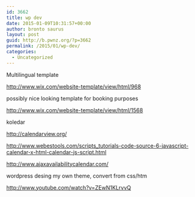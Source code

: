 ```yaml
---
id: 3662
title: wp dev
date: 2015-01-09T10:31:57+00:00
author: bronto saurus
layout: post
guid: http://b.pwnz.org/?p=3662
permalink: /2015/01/wp-dev/
categories:
  - Uncategorized
---
```

Multilingual template
  
<http://www.wix.com/website-template/view/html/968>

possibly nice looking template for booking purposes
  
<http://www.wix.com/website-template/view/html/1568>

koledar
  
<http://calendarview.org/>
  
http://www.webestools.com/scripts_tutorials-code-source-6-javascript-calendar-x-html-calendar-js-script.html
  
<http://www.ajaxavailabilitycalendar.com/>

wordpress desing my own theme, convert from css/htm
  
<http://www.youtube.com/watch?v=ZEwN1KLrvvQ>